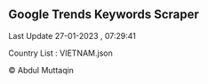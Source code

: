 

## Google Trends Keywords Scraper 
 
Last Update 27-01-2023 , 07:29:41

Country List :
VIETNAM.json



© Abdul Muttaqin 
